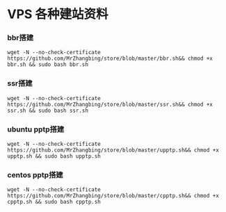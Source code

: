 # VPS 各种建站资料
### bbr搭建
```
wget -N --no-check-certificate  https://github.com/MrZhangbing/store/blob/master/bbr.sh&& chmod +x bbr.sh && sudo bash bbr.sh

```
### ssr搭建
```
wget -N --no-check-certificate  https://github.com/MrZhangbing/store/blob/master/ssr.sh&& chmod +x ssr.sh && sudo bash ssr.sh

```

### ubuntu pptp搭建
```
wget -N --no-check-certificate  https://github.com/MrZhangbing/store/blob/master/upptp.sh&& chmod +x upptp.sh && sudo bash upptp.sh

```

### centos pptp搭建
```
wget -N --no-check-certificate  https://github.com/MrZhangbing/store/blob/master/cpptp.sh&& chmod +x cpptp.sh && sudo bash cpptp.sh

```